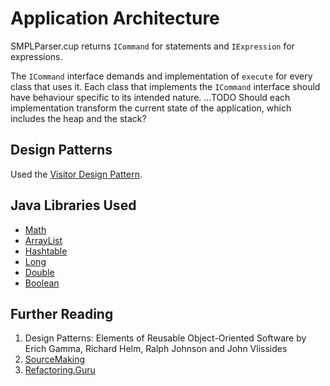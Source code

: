 # Application Architecture

SMPLParser.cup returns `ICommand` for statements and `IExpression` for expressions.

The `ICommand` interface demands and implementation of `execute` for every class that uses it. Each class that implements the `ICommand` interface should have behaviour specific to its intended nature. ...TODO Should each implementation transform the current state of the application, which includes the heap and the stack?

## Design Patterns

Used the [Visitor Design Pattern](https://sourcemaking.com/design_patterns/visitor).

## Java Libraries Used

 - [Math](https://docs.oracle.com/javase/8/docs/api/java/lang/Math.html)
 - [ArrayList](https://docs.oracle.com/javase/8/docs/api/java/util/ArrayList.html)
 - [Hashtable](https://docs.oracle.com/javase/8/docs/api/java/util/Hashtable.html)
 - [Long](https://docs.oracle.com/javase/8/docs/api/java/lang/Long.html)
 - [Double](https://docs.oracle.com/javase/8/docs/api/java/lang/Double.html)
 - [Boolean](https://docs.oracle.com/javase/8/docs/api/java/lang/Boolean.html)

## Further Reading

1. Design Patterns: Elements of Reusable Object-Oriented Software by Erich Gamma, Richard Helm, Ralph Johnson and John Vlissides
2. [SourceMaking](https://sourcemaking.com/)
3. [Refactoring.Guru](https://refactoring.guru/)